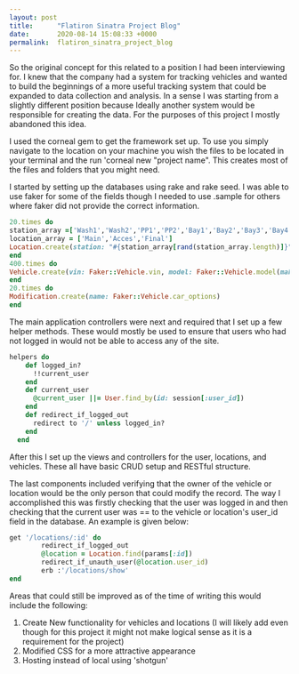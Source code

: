 ```yaml
---
layout: post
title:      "Flatiron Sinatra Project Blog"
date:       2020-08-14 15:08:33 +0000
permalink:  flatiron_sinatra_project_blog
---
```



So the original concept for this related to a position I had been interviewing for. I knew that the company had a system for tracking vehicles and wanted to build the beginnings of a more useful tracking system that could be expanded to data collection and analysis. In a sense I was starting from a slightly different position because Ideally another system would be responsible for creating the data. For the purposes of this project I mostly abandoned this idea.

I used the corneal gem to get the framework set up. To use you simply navigate to the location on your machine you wish the files to be located in your terminal and the run 'corneal new "project name". This creates most of the files and folders that you might need. 

I started by setting up the databases using rake and rake seed. I was able to use faker for some of the fields though I needed to use .sample for others where faker did not provide the correct information. 

``` ruby
20.times do
station_array =['Wash1','Wash2','PP1','PP2','Bay1','Bay2','Bay3','Bay4','Bay5','Bay6','Bay7','Bay8','Bay9','Bay10','Bay11','Bay12']
location_array = ['Main','Acces','Final']
Location.create(station: "#{station_array[rand(station_array.length)]}", building: "#{location_array.sample}")
end
400.times do
Vehicle.create(vin: Faker::Vehicle.vin, model: Faker::Vehicle.model(make_of_model: 'Toyota'), sub_model: Faker::Vehicle.drive_type, location_id: rand(124..144))
end
20.times do
Modification.create(name: Faker::Vehicle.car_options)
end
```

The main application controllers were next and required that I set up a few helper methods. These would mostly be used to ensure that users who had not logged in would not be able to access any of the site. 

``` ruby 
helpers do
    def logged_in?
      !!current_user
    end
    def current_user
      @current_user ||= User.find_by(id: session[:user_id])
    end
    def redirect_if_logged_out
      redirect to '/' unless logged_in?
    end
  end
```

After this I set up the views and controllers for the user, locations, and vehicles. These all have basic CRUD setup and RESTful structure. 

The last components included verifying that the owner of the vehicle or location would be the only person that could modify the record. The way I accomplished this was firstly  checking that the user was logged in and then checking that the current user was == to the vehicle or location's user_id field in the database. An example is given below:

``` ruby
get '/locations/:id' do 
        redirect_if_logged_out
        @location = Location.find(params[:id])
        redirect_if_unauth_user(@location.user_id)
        erb :'/locations/show'
end
```

Areas that could still be improved as of the time of writing this would include the following:
1. Create New functionality for vehicles and locations (I will likely add even though for this project it might not make logical sense as it is a requirement for the project)
2. Modified CSS for a more attractive appearance
3. Hosting instead of local using 'shotgun'


